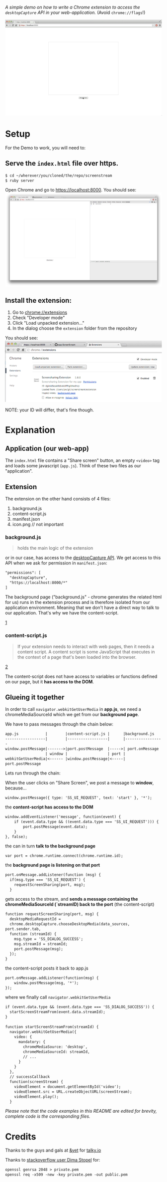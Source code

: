 *A simple demo on how to write a Chrome extension to access the `desktopCapture`
API in your web-application.* (Avoid `chrome://flags`!)

<img src="images/3.gif">

# Setup

For the Demo to work, you will need to:

## Serve the `index.html` file over https.

    $ cd ~/wherever/you/cloned/the/repo/screenstream
    $ ruby server

Open Chrome and go to [https://localhost:8000]().
You should see: <img src="images/1.png">

## Install the extension:

1. Go to [chrome://extensions]()
2. Check "Developer mode"
3. Click "Load unpacked extension..."
4. In the dialog choose the `extension` folder from the repository

You should see: <img src="images/2.png">

NOTE: your ID will differ, that's fine though.

# Explanation

## Application (our web-app)

The `index.html` file contains a "Share screen" button, an empty `<video>` tag
and loads some javascript (`app.js`). Think of these two files as our
"application".

## Extension

The extension on the other hand consists of 4 files:

1. background.js
2. content-script.js
3. manifest.json
4. icon.png // not important

### background.js

> holds the main logic of the extension

or in our case, has access to the [desktopCapture
API](https://developer.chrome.com/extensions/desktopCapture). We get access to
this API when we ask for permission in `manifest.json`:

    "permissions": [
      "desktopCapture",
      "https://localhost:8000/*"
    ]

The background page ("background.js" - chrome generates the related html for us)
runs in the extension process and is therefore isolated from our application
environment. Meaning that we don't have a direct way to talk to our application.
That's why we have the content-script.

[1](https://developer.chrome.com/extensions/background_pages)

### content-script.js

> If your extension needs to interact with web pages, then it needs a content
> script. A content script is some JavaScript that executes in the context of a
> page that's been loaded into the browser.

[2](https://developer.chrome.com/extensions/overview#contentScripts)

The content-script does not have access to variables or functions defined on our
page, but it **has access to the DOM**.

## Glueing it together

In order to call `navigator.webkitGetUserMedia` in **app.js**, we need a
chromeMediaSourceId which we get from our **background page**.

We have to pass messages through the chain below:

    app.js            |        |content-script.js |      |background.js
    ------------------|        |------------------|      |-----------------
    window.postMessage|------->|port.postMessage  |----->| port.onMessage
                      | window |                  | port |
    webkitGetUserMedia|<------ |window.postMessage|<-----| port.postMessage

Lets run through the chain:

When the user clicks on "Share Screen", we post a message to **window**,
because...

    window.postMessage({ type: 'SS_UI_REQUEST', text: 'start' }, '*');

the **content-script has access to the DOM**

    window.addEventListener('message', function(event) {
        if (event.data.type && ((event.data.type === 'SS_UI_REQUEST'))) {
            port.postMessage(event.data);
        }
    }, false);

the can in turn **talk to the background page**

    var port = chrome.runtime.connect(chrome.runtime.id);

the **background page is listening on that port**

    port.onMessage.addListener(function (msg) {
      if(msg.type === 'SS_UI_REQUEST') {
        requestScreenSharing(port, msg);
      }

gets access to the stream, and **sends a message containing the chromeMediaSourceId (`streamID) back to the port** (the content-script)

    function requestScreenSharing(port, msg) {
      desktopMediaRequestId =
      chrome.desktopCapture.chooseDesktopMedia(data_sources, port.sender.tab,
      function (streamId) {
        msg.type = 'SS_DIALOG_SUCCESS';
        msg.streamId = streamId;
        port.postMessage(msg);
      });
    }

the content-script posts it back to app.js

    port.onMessage.addListener(function(msg) {
        window.postMessage(msg, '*');
    });

where we finally call `navigator.webkitGetUserMedia`

    if (event.data.type && (event.data.type === 'SS_DIALOG_SUCCESS')) {
      startScreenStreamFrom(event.data.streamId);
    }

    function startScreenStreamFrom(streamId) {
      navigator.webkitGetUserMedia({
        video: {
          mandatory: {
            chromeMediaSource: 'desktop',
            chromeMediaSourceId: streamId,
            // ...
          }
        }
      },
      // successCallback
      function(screenStream) {
        videoElement = document.getElementById('video');
        videoElement.src = URL.createObjectURL(screenStream);
        videoElement.play();
      }

*Please note that the code examples in this README are edited for brevity,
complete code is the corresponding files.*

# Credits

Thanks to the guys and gals at [&yet](http://andyet.com/) for [talky.io]()

Thanks to [stackoverflow user Dima
Stopel](stackoverflow.com/questions/14267010/) for:

    openssl genrsa 2048 > private.pem
    openssl req -x509 -new -key private.pem -out public.pem
